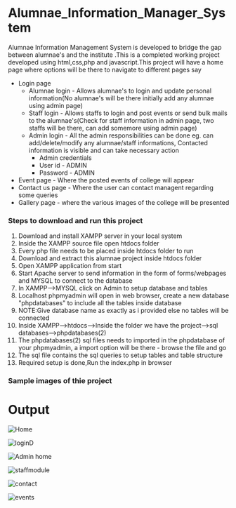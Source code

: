 # Alumnae_Information_Manager_System
Alumnae Information Management System is developed to bridge the gap between alumnae's and the institute
.This is a completed working project developed using html,css,php and javascript.This project will have a home page where options will be there to navigate to different pages say
   * Login page
      * Alumnae login - Allows alumnae's to login and update personal information(No alumnae's will be there initially add any alumnae using admin page)
      * Staff login - Allows staffs to login and post events or send bulk mails to the alumnae's(Check for staff information in admin page, two staffs will be there, can add 
        somemore using admin page)
      * Admin login - All the admin responsibilities can be done eg. can add/delete/modify any alumnae/staff informations, Contacted information is visible and can take 
        necessary action
           * Admin credentials
           * User id - ADMIN
           * Password - ADMIN
   * Event page - Where the posted events of college will appear
   * Contact us page - Where the user can contact managent regarding some queries
   * Gallery page - where the various images of the college will be presented


### Steps to download and run this project
1. Download and install XAMPP server in your local system
2. Inside the XAMPP source file open htdocs folder
3. Every php file needs to be placed inside htdocs folder to run
4. Download and extract this alumnae project inside htdocs folder
5. Open XAMPP application from start
6. Start Apache server to send information in the form of forms/webpages and MYSQL to connect to the database
7. In XAMPP-->MYSQL click on Admin to setup database and tables
8. Localhost phpmyadmin will open in web browser, create a new database "phpdatabases" to include all the tables inside database
9. NOTE:Give database name as exactly as i provided else no tables will be connected
10. Inside XAMPP-->htdocs-->Inside the folder we have the project-->sql databases-->phpdatabases(2)
11. The phpdatabases(2) sql files needs to imported in the phpdatabase of your phpmyadmin, a import option will be there - browse the file and go
12. The sql file contains the sql queries to setup tables and table structure
13. Required setup is done,Run the index.php in browser

### Sample images of thie project
# Output
![Home](https://github.com/DivyashreeGovindan25/Alumnae_Information_Manager_System/assets/136978089/25f3e707-d6bf-4f87-972a-d4f7a6c3396d)

![loginD](https://github.com/DivyashreeGovindan25/Alumnae_Information_Manager_System/assets/136978089/f2975630-4125-444e-b2ed-699f322a4cb8)

![Admin home](https://github.com/DivyashreeGovindan25/Alumnae_Information_Manager_System/assets/136978089/eca5c21a-78bd-4599-a1ca-7f78a33a6e16)

![staffmodule](https://github.com/DivyashreeGovindan25/Alumnae_Information_Manager_System/assets/136978089/bc96c078-36d4-4fec-991c-228f0b308aec)

![contact](https://github.com/DivyashreeGovindan25/Alumnae_Information_Manager_System/assets/136978089/eda04cdd-375c-46be-b445-a7907b7d7802)

![events](https://github.com/DivyashreeGovindan25/Alumnae_Information_Manager_System/assets/136978089/6ccdd0f5-1174-4c20-b22b-5e3ef04ffaf4)
